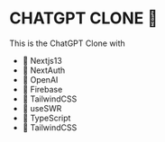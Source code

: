 # CHATGPT CLONE 🤖

This is the ChatGPT Clone with

- 🚀 Nextjs13
- 🚀 NextAuth
- 🚀 OpenAI
- 🚀 Firebase
- 🚀 TailwindCSS
- 🚀 useSWR
- 🚀 TypeScript
- 🚀 TailwindCSS
